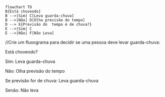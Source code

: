 ``` mermaid
flowchart TD
B{Está chovendo}
B -->|Sim| C[Leva guarda-chuva]
B -->|Não| D[Olha previsão do tempo]
D --> E{Previsão do  tempo é de chuva?}
E -->|Sim| C
E -->|Não| F[Não Leva]
```
//Crie um fluxograma para decidir se uma pessoa deve levar guarda-chuva:

Está chovendo?

Sim: Leva guarda-chuva

Não: Olha previsão do tempo

Se previsão for de chuva: Leva guarda-chuva

Senão: Não leva